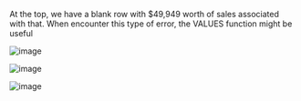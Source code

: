 At the top, we  have a blank row with $49,949 worth of sales associated with that.
When encounter this type of error, the VALUES function might be useful

![image](https://github.com/liubovkyry/DAX/assets/118057504/ef123918-e128-4e2f-8dc8-dbe17f4c2bdd)

![image](https://github.com/liubovkyry/DAX/assets/118057504/754b0cea-4f56-4b56-910c-384f9582283f)

![image](https://github.com/liubovkyry/DAX/assets/118057504/26ef2249-1b3e-476f-ab1d-d1d6e634dd73)
